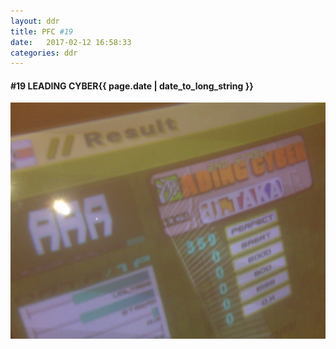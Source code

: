 ```yaml
---
layout: ddr
title: PFC #19
date:   2017-02-12 16:58:33
categories: ddr
---
```

#### **#19** LEADING CYBER<span class="pull-right">{{ page.date | date_to_long_string }}</span>
![](/images/pfc/19_leading_cyber.jpg)
